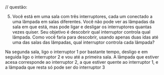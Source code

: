 // questão:

5) Você está em uma sala com três interruptores, cada um conectado a uma lâmpada em salas diferentes. Você não pode ver as lâmpadas da sala em que está, mas pode ligar e desligar os interruptores quantas vezes quiser. Seu objetivo é descobrir qual interruptor controla qual lâmpada. Como você faria para descobrir, usando apenas duas idas até uma das salas das lâmpadas, qual interruptor controla cada lâmpada?  

Na segunda sala, ligo o interruptor 1 por bastante tempo, desligo e em seguida ligo o interruptor 2 e vou até a primeira sala. A lâmpada que estiver acesa corresponde ao interruptor 2, a que estiver quente ao interruptor 1, e a lâmpada que resta só pode ser do interruptor 3
